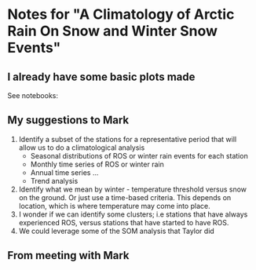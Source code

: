 # Notes for "A Climatology of Arctic Rain On Snow and Winter Snow Events"

## I already have some basic plots made
See notebooks:

## My suggestions to Mark

1. Identify a subset of the stations for a representative period that will allow us to do a climatological analysis
   - Seasonal distributions of ROS or winter rain events for each station
   - Monthly time series of ROS or winter rain 
   - Annual time series ... 
   - Trend analysis
2. Identify what we mean by winter - temperature threshold versus snow on the ground.  Or just use a time-based criteria.  This depends on location, which is where temperature may come into place.
3. I wonder if we can identify some clusters; i.e stations that have always experienced ROS, versus stations that have started to have ROS.
4. We could leverage some of the SOM analysis that Taylor did

## From meeting with Mark

